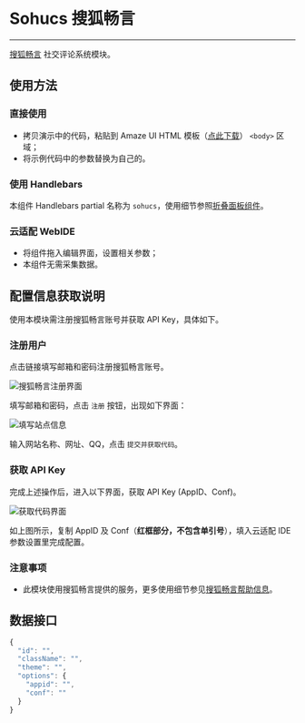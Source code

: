 # Sohucs 搜狐畅言
---

[搜狐畅言](http://changyan.sohu.com/) 社交评论系统模块。

## 使用方法

### 直接使用

- 拷贝演示中的代码，粘贴到 Amaze UI HTML 模板（[点此下载](/getting-started)） `<body>` 区域；
- 将示例代码中的参数替换为自己的。

### 使用 Handlebars

本组件 Handlebars partial 名称为 `sohucs`，使用细节参照[折叠面板组件](/widgets/accordion)。

### 云适配 WebIDE

- 将组件拖入编辑界面，设置相关参数；
- 本组件无需采集数据。

## 配置信息获取说明

使用本模块需注册搜狐畅言账号并获取 API Key，具体如下。

### 注册用户

点击链接填写邮箱和密码注册搜狐畅言账号。

![搜狐畅言注册界面](http://changyan.sohu.com/help/images/index-img-01.png)

填写邮箱和密码，点击 `注册` 按钮，出现如下界面：

![填写站点信息](http://i.static.amazeui.org/assets/i/cpts/sohucs/sohucs-help-1.png)

输入网站名称、网址、QQ，点击 `提交并获取代码`。

### 获取 API Key

完成上述操作后，进入以下界面，获取 API Key (AppID、Conf)。

![获取代码界面](http://i.static.amazeui.org/assets/i/cpts/sohucs/sohucs-help-2.png)

如上图所示，复制 AppID 及 Conf（**红框部分，不包含单引号**），填入云适配 IDE 参数设置里完成配置。

### 注意事项

- 此模块使用搜狐畅言提供的服务，更多使用细节参见[搜狐畅言帮助信息](http://changyan.sohu.com/help/)。


## 数据接口

```javascript
{
  "id": "",
  "className": "",
  "theme": "",
  "options": {
    "appid": "",
    "conf": ""
  }
}
```
